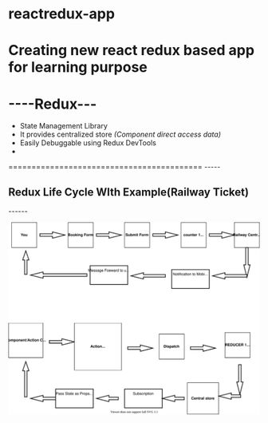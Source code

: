 # reactredux-app
Creating new react redux based app for learning purpose 
  ========================================================= 
  <h1><b>----Redux---</b></h1>
 
  <ul>
  <li>State Management Library</li>
  <li>It provides centralized store <i>(Component direct access data)</i></li>
  <li>Easily Debuggable using Redux DevTools</li>
  <li></li>
  </ul>
==========================================
-----<h2>Redux Life Cycle WIth Example(Railway Ticket)</h2>------


  ![reduxlifecycle](reduxlifecycle.drawio.svg)
  